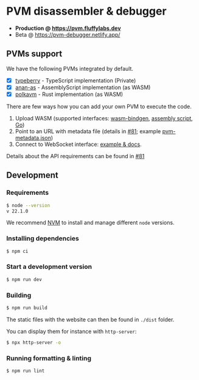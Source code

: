 # PVM disassembler & debugger

- **Production @ https://pvm.fluffylabs.dev**
- Beta @ https://pvm-debugger.netlify.app/

## PVMs support

We have the following PVMs integrated by default.

- [x] [typeberry](https://github.com/fluffylabs/typeberry) - TypeScript implementation (Private)
- [x] [anan-as](https://github.com/tomusdrw/anan-as) - AssemblyScript implementation (as WASM)
- [x] [polkavm](https://github.com/paritytech/polkavm) - Rust implementation (as WASM)

There are few ways how you can add your own PVM to execute the code.

1. Upload WASM (supported interfaces: [wasm-bindgen](https://github.com/FluffyLabs/pvm-debugger/blob/main/src/packages/web-worker/wasmBindgenShell.ts#L4), [assembly script](https://github.com/FluffyLabs/pvm-debugger/blob/main/src/packages/web-worker/wasmAsShell.ts#L5), [Go](https://github.com/FluffyLabs/pvm-debugger/blob/main/src/packages/web-worker/wasmGoShell.ts#L5))
2. Point to an URL with metadata file (details in [#81](https://github.com/FluffyLabs/pvm-debugger/issues/81); example [pvm-metadata.json](https://github.com/tomusdrw/polkavm/blob/gh-pages/pvm-metadata.json))
3. Connect to WebSocket interface: [example & docs](https://github.com/wkwiatek/pvm-ws-rpc).

Details about the API requirements can be found in [#81](https://github.com/FluffyLabs/pvm-debugger/issues/81)

## Development

### Requirements

```bash
$ node --version
v 22.1.0
```

We recommend [NVM](https://github.com/nvm-sh/nvm) to install and manage different
`node` versions.

### Installing dependencies

```bash
$ npm ci
```

### Start a development version

```bash
$ npm run dev
```

### Building

```bash
$ npm run build
```

The static files with the website can then be found in `./dist` folder.

You can display them for instance with `http-server`:

```bash
$ npx http-server -o
```

### Running formatting & linting

```bash
$ npm run lint
```
